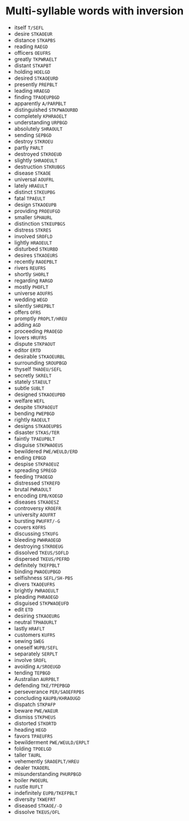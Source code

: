 # Multi-syllable words with inversion

* itself `T/SEFL`
* desire `STKAOEUR`
* distance `STKAPBS`
* reading `RAEGD`
* officers `OEUFRS`
* greatly `TKPWRAELT`
* distant `STKAPBT`
* holding `HOELGD`
* desired `STKAOEURD`
* presently `PREPBLT`
* leading `HRAEGD`
* finding `TPAOEUPBGD`
* apparently `A/PARPBLT`
* distinguished `STKPWAOURBD`
* completely `KPHRAOELT`
* understanding `URPBGD`
* absolutely `SHRAOULT`
* sending `SEPBGD`
* destroy `STKROEU`
* partly `PARLT`
* destroyed `STKROEUD`
* slightly `SHRAOEULT`
* destruction `STKRUBGS`
* disease `STKAOE`
* universal `AOUFRL`
* lately `HRAEULT`
* distinct `STKEUPBG`
* fatal `TPAEULT`
* design `STKAOEUPB`
* providing `PROEUFGD`
* smaller `SPHAURL`
* distinction `STKEUPBGS`
* distress `STKRES`
* involved `SROFLD`
* lightly `HRAOEULT`
* disturbed `STKURBD`
* desires `STKAOEURS`
* recently `RAOEPBLT`
* rivers `REUFRS`
* shortly `SHORLT`
* regarding `RARGD`
* mostly `PHOFLT`
* universe `AOUFRS`
* wedding `WEGD`
* silently `SHREPBLT`
* offers `OFRS`
* promptly `PROPLT/HREU`
* adding `AGD`
* proceeding `PRAOEGD`
* lovers `HRUFRS`
* dispute `STKPAOUT`
* editor `ERTD`
* desirable `STKAOEURBL`
* surrounding `SROUPBGD`
* thyself `THAOEU/SEFL`
* secretly `SKRELT`
* stately `STAEULT`
* subtle `SUBLT`
* designed `STKAOEUPBD`
* welfare `WEFL`
* despite `STKPAOEUT`
* bending `PWEPBGD`
* rightly `RAOEULT`
* designs `STKAOEUPBS`
* disaster `STKAS/TER`
* faintly `TPAEUPBLT`
* disguise `STKPWAOEUS`
* bewildered `PWE/WEULD/ERD`
* ending `EPBGD`
* despise `STKPAOEUZ`
* spreading `SPREGD`
* feeding `TPAOEGD`
* distressed `STKREFD`
* brutal `PWRAOULT`
* encoding `EPB/KOEGD`
* diseases `STKAOESZ`
* controversy `KROEFR`
* university `AOUFRT`
* bursting `PWUFRT/-G`
* covers `KOFRS`
* discussing `STKUFG`
* bleeding `PWHRAOEGD`
* destroying `STKROEUG`
* dissolved `TKEUS/SOFLD`
* dispersed `TKEUS/PEFRD`
* definitely `TKEFPBLT`
* binding `PWAOEUPBGD`
* selfishness `SEFL/SH-PBS`
* divers `TKAOEUFRS`
* brightly `PWRAOEULT`
* pleading `PHRAOEGD`
* disguised `STKPWAOEUFD`
* edit `ETD`
* desiring `STKAOEURG`
* neutral `TPHAOURLT`
* lastly `HRAFLT`
* customers `KUFRS`
* sewing `SWEG`
* oneself `WUPB/SEFL`
* separately `SERPLT`
* involve `SROFL`
* avoiding `A/SROEUGD`
* tending `TEPBGD`
* Australian `AURPBLT`
* defending `TKE/TPEPBGD`
* perseverance `PER/SAOEFRPBS`
* concluding `KAUPB/KHRAOUGD`
* dispatch `STKPAFP`
* beware `PWE/WAEUR`
* dismiss `STKPHEUS`
* distorted `STKORTD`
* heading `HEGD`
* favors `TPAEUFRS`
* bewilderment `PWE/WEULD/ERPLT`
* folding `TPOELGD`
* taller `TAURL`
* vehemently `SRAOEPLT/HREU`
* dealer `TKAOERL`
* misunderstanding `PHURPBGD`
* boiler `PWOEURL`
* rustle `RUFLT`
* indefinitely `EUPB/TKEFPBLT`
* diversity `TKWEFRT`
* diseased `STKAOE/-D`
* dissolve `TKEUS/OFL`
